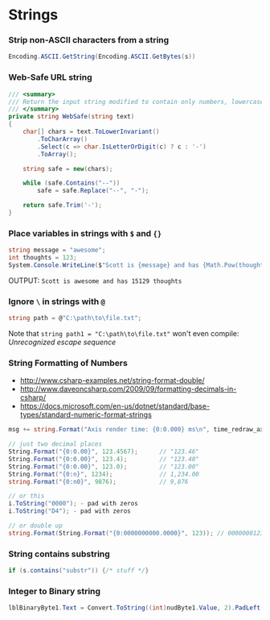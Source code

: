 # Strings
### Strip non-ASCII characters from a string
```cs
Encoding.ASCII.GetString(Encoding.ASCII.GetBytes(s))
```

### Web-Safe URL string
```cs
/// <summary>
/// Return the input string modified to contain only numbers, lowercase letters, hyphens, and underscores.
/// </summary>
private string WebSafe(string text)
{
    char[] chars = text.ToLowerInvariant()
        .ToCharArray()
        .Select(c => char.IsLetterOrDigit(c) ? c : '-')
        .ToArray();

    string safe = new(chars);

    while (safe.Contains("--"))
        safe = safe.Replace("--", "-");

    return safe.Trim('-');
}
```

### Place variables in strings with `$` and `{}`

```C#
string message = "awesome";
int thoughts = 123;
System.Console.WriteLine($"Scott is {message} and has {Math.Pow(thoughts, 2)} thoughts");
```
OUTPUT: `Scott is awesome and has 15129 thoughts`

### Ignore `\` in strings with `@`
```C#
string path = @"C:\path\to\file.txt";
```

Note that `string path1 = "C:\path\to\file.txt"` won't even compile: _Unrecognized escape sequence_

### String Formatting of Numbers
* http://www.csharp-examples.net/string-format-double/
* http://www.daveoncsharp.com/2009/09/formatting-decimals-in-csharp/
* https://docs.microsoft.com/en-us/dotnet/standard/base-types/standard-numeric-format-strings

```c#
msg += string.Format("Axis render time: {0:0.000} ms\n", time_redraw_axis_ms);
```

```c#
// just two decimal places
String.Format("{0:0.00}", 123.4567);      // "123.46"
String.Format("{0:0.00}", 123.4);         // "123.40"
String.Format("{0:0.00}", 123.0);         // "123.00"
String.Format("{0:n}", 1234);             // 1,234.00
string.Format("{0:n0}", 9876);            // 9,876

// or this
i.ToString("0000"); - pad with zeros
i.ToString("D4"); - pad with zeros

// or double up
string.Format(String.Format("{0:0000000000.0000}", 123)); // 0000000123.0000
```

### String contains substring
```cs
if (s.contains("substr")) {/* stuff */}
```

### Integer to Binary string
```cs
lblBinaryByte1.Text = Convert.ToString((int)nudByte1.Value, 2).PadLeft(8, '0'); 
```
